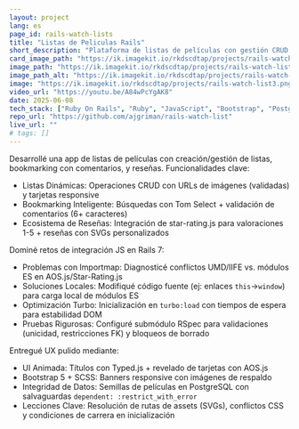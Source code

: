 ```yaml
---
layout: project
lang: es
page_id: rails-watch-lists
title: "Listas de Peliculas Rails"
short_description: "Plataforma de listas de películas con gestión CRUD, búsqueda Tom Select, comentarios en bookmarks, y reseñas con star-rating.js. Experiencia mejorada con animaciones Typed.js, efectos de scroll AOS.js, y tarjetas responsivas Bootstrap 5. Construido en el bootcamp de Le Wagon."
card_image_path: "https://ik.imagekit.io/rkdscdtap/projects/rails-watch-list1.gif?updatedAt=1749384953788"
image_path: "https://ik.imagekit.io/rkdscdtap/projects/rails-watch-list2.png?updatedAt=1749384855468"
image_path_alt: "https://ik.imagekit.io/rkdscdtap/projects/rails-watch-list3.png?updatedAt=1749384880152"
image: "https://ik.imagekit.io/rkdscdtap/projects/rails-watch-list3.png?updatedAt=1749384880152"
video_url: "https://youtu.be/A84wPcYgAK8"
date: 2025-06-08
tech_stack: ["Ruby On Rails", "Ruby", "JavaScript", "Bootstrap", "PostgreSQL"]
repo_url: "https://github.com/ajgriman/rails-watch-list"
live_url: ""
# tags: []
---
```


Desarrollé una app de listas de películas con creación/gestión de listas, bookmarking con comentarios, y reseñas. Funcionalidades clave:  
- Listas Dinámicas: Operaciones CRUD con URLs de imágenes (validadas) y tarjetas responsive  
- Bookmarking Inteligente: Búsquedas con Tom Select + validación de comentarios (6+ caracteres)  
- Ecosistema de Reseñas: Integración de star-rating.js para valoraciones 1-5 + reseñas con SVGs personalizados  

Dominé retos de integración JS en Rails 7:  
- Problemas con Importmap: Diagnosticé conflictos UMD/IIFE vs. módulos ES en AOS.js/Star-Rating.js  
- Soluciones Locales: Modifiqué código fuente (ej: enlaces `this`→`window`) para carga local de módulos ES  
- Optimización Turbo: Inicialización en `turbo:load` con tiempos de espera para estabilidad DOM  
- Pruebas Rigurosas: Configuré submódulo RSpec para validaciones (unicidad, restricciones FK) y bloqueos de borrado  

Entregué UX pulido mediante:  
- UI Animada: Títulos con Typed.js + revelado de tarjetas con AOS.js  
- Bootstrap 5 + SCSS: Banners responsive con imágenes de respaldo  
- Integridad de Datos: Semillas de películas en PostgreSQL con salvaguardas `dependent: :restrict_with_error`  
- Lecciones Clave: Resolución de rutas de assets (SVGs), conflictos CSS y condiciones de carrera en inicialización  
